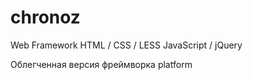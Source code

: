 # chronoz
Web Framework
HTML / CSS / LESS
JavaScript / jQuery

Облегченная версия фреймворка platform
